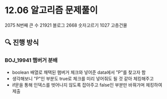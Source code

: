 # 12.06 알고리즘 문제풀이

2075 N번째 큰 수
21921 블로그
2668 숫자고르기
1027 고층건물

## 🔍 진행 방식

### BOJ_19941 햄버거 분배

- boolean 배열로 채택된 햄버거 체크와 넣어준 data에서 "P"를 찾고자 함 
- 생각해보니 "P"인 부분도 true로 체크를 미리 넣어줘도 될 것 같아 체킹해주고
- if문을 통해 인덱스를 벗어나지 않도록 잡아주고 false인 부분만 바꿔가며 체킹하여 제출